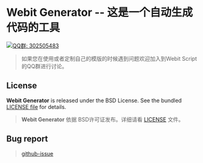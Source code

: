Webit Generator -- 这是一个自动生成代码的工具
====
<a target="_blank" href="http://shang.qq.com/wpa/qunwpa?idkey=7be9d8a59a8533b7c2837bdc22295b4b47c65384eda323971cf5f3b9943ad9db"><img border="0" src="http://pub.idqqimg.com/wpa/images/group.png" alt="QQ群: 302505483" title="QQ群: 302505483"></a>


> 如果您在使用或者定制自己的模版的时候遇到问题欢迎加入到Webit Script的QQ群进行讨论。

## License

**Webit Generator** is released under the BSD License. See the bundled [LICENSE file][license] for
details.

> **Webit Generator** 依据 BSD许可证发布。详细请看 [LICENSE][license] 文件。


## Bug report

> [github-issue][new_issue_github]

[new_issue_github]: https://github.com/zqq90/webit-generator/issues/new
[new_issue_osc]: http://git.oschina.net/zqq90/webit-generator/issues/new

[license]: https://github.com/zqq90/webit-generator/blob/master/LICENSE

